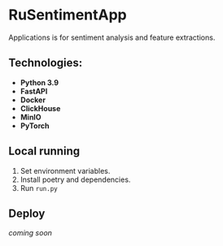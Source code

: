 # RuSentimentApp

Applications is for sentiment analysis and feature extractions.

## Technologies:

* __Python 3.9__
* __FastAPI__
* __Docker__
* __ClickHouse__
* __MinIO__
* __PyTorch__

## Local running

1. Set environment variables.
2. Install poetry and dependencies.
3. Run `run.py`

## Deploy

*coming soon*